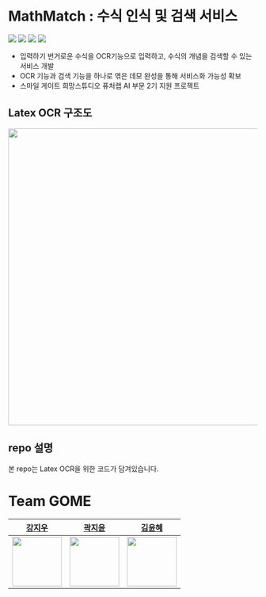 # MathMatch : 수식 인식 및 검색 서비스
<p>
  <a href="https://www.python.org">
    <img src="https://img.shields.io/badge/Python-3766AB?style=flat-square&logo=Python&logoColor=white"/></a>
  <a href="https://pytorch.org/">
    <img src="https://img.shields.io/badge/PyTorch-EE4C2C?style=flat-square&logo=PyTorch&logoColor=white"/></a>
  <a href="https://streamlit.io/">
    <img src="https://img.shields.io/badge/Streamlit-FF4B4B?style=flat-square&logo=Streamlit&logoColor=white"/></a>
  <a href="https://fastapi.tiangolo.com/">
    <img src="https://img.shields.io/badge/FastAPI-009688?style=flat-square&logo=FastAPI&logoColor=white"/></a>
</p>

- 입력하기 번거로운 수식을 OCR기능으로 입력하고, 수식의 개념을 검색할 수 있는 서비스 개발
- OCR 기능과 검색 기능을 하나로 엮은 데모 완성을 통해 서비스화 가능성 확보
- 스마일 게이트 희망스튜디오 퓨처랩 AI 부문 2기 지원 프로젝트

## Latex OCR 구조도
<img src="https://user-images.githubusercontent.com/68782183/218077351-efeed6de-1834-4ac4-b570-bd20b20d01ee.png" width=600 heigth=300>


## repo 설명

본 repo는 Latex OCR을 위한 코드가 담겨있습니다.



# Team GOME
| [강지우](https://github.com/jiwoo0212) | [곽지윤](https://github.com/kwakjeeyoon) | [김윤혜](https://github.com/yoonene) | 
| :-: | :-: | :-: | 
| <img src="https://user-images.githubusercontent.com/68782183/146319428-ea9b3554-53d3-46e3-aa41-a0a07660fbab.png" width=100 height=100> | <img src="https://user-images.githubusercontent.com/68782183/146319494-b789dff2-a2c4-49a1-a3f0-29eb5e3f3cf7.png" width=100 height=100> | <img src="https://avatars.githubusercontent.com/u/56261032?v=4" width=100 height=100> |


